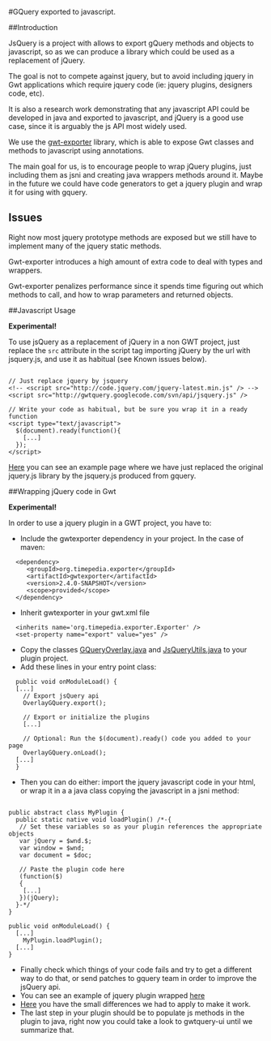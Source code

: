 #GQuery exported to javascript.

##Introduction

JsQuery is a project with allows to export gQuery methods and objects to javascript, so as we can produce a library which could be used as a replacement of jQuery.

The goal is not to compete against jquery, but to avoid including jquery in Gwt applications which require jquery code (ie: jquery plugins, designers code, etc).

It is also a research work demonstrating that any javascript API could be developed in java and exported to javascript, and jQuery is a good use case, since it is arguably the js API most widely used.

We use the [gwt-exporter](http://code.google.com/p/gwt-exporter) library, which is able to expose Gwt classes and methods to javascript using annotations.

The main goal for us, is to encourage people to wrap jQuery plugins, just including them as jsni and creating java wrappers methods around it. Maybe in the future we could have code generators to get a jquery plugin and wrap it for using with gquery.

## Issues

Right now most jquery prototype methods are exposed but we still have to implement many of the jquery static methods.

Gwt-exporter introduces a high amount of extra code to deal with types and wrappers.

Gwt-exporter penalizes performance since it spends time figuring out which methods to call, and how to wrap parameters and returned objects.

##Javascript Usage

**Experimental!**

To use jsQuery as a replacement of jQuery in a non GWT project, just replace the `src` attribute in the script tag importing jQuery by the url with jsquery.js, and use it as habitual (see Known issues below).

```

// Just replace jquery by jsquery
<!-- <script src="http://code.jquery.com/jquery-latest.min.js" /> -->
<script src="http://gwtquery.googlecode.com/svn/api/jsquery.js" />

// Write your code as habitual, but be sure you wrap it in a ready function
<script type="text/javascript">
  $(document).ready(function(){
    [...]
  });
</script>
```

[Here](http://gwtquery.googlecode.com/svn/api/samples/zoom.html) you can see an example page where we have just replaced the original jquery.js library by the jsquery.js produced from gquery.

##Wrapping jQuery code in Gwt

**Experimental!**

In order to use a jquery plugin in a GWT project, you have to:

* Include the gwtexporter dependency in your project. In the case of maven:

```
  <dependency>
     <groupId>org.timepedia.exporter</groupId>
     <artifactId>gwtexporter</artifactId>
     <version>2.4.0-SNAPSHOT</version>
     <scope>provided</scope>
  </dependency>
```

* Inherit gwtexporter in your gwt.xml file

```
  <inherits name='org.timepedia.exporter.Exporter' />
  <set-property name="export" value="yes" />
```

* Copy the classes [GQueryOverlay.java](http://code.google.com/p/gwtquery/source/browse/jsquery/src/main/java/com/google/gwt/query/jsquery/client/GQueryOverlay.java) and [JsQueryUtils.java](http://code.google.com/p/gwtquery/source/browse/jsquery/src/main/java/com/google/gwt/query/jsquery/client/JsQueryUtils.java) to your plugin project.
* Add these lines in your entry point class:

```
  public void onModuleLoad() {
  [...]
    // Export jsQuery api
    OverlayGQuery.export();

    // Export or initialize the plugins
    [...]

    // Optional: Run the $(document).ready() code you added to your page
    OverlayGQuery.onLoad();
  [...]
  }

```

* Then you can do either: import the jquery javascript code in your html, or wrap it in a a java class copying the javascript in a jsni method:

```

public abstract class MyPlugin {
  public static native void loadPlugin() /*-{
   // Set these variables so as your plugin references the appropriate objects
   var jQuery = $wnd.$;
   var window = $wnd;
   var document = $doc;

   // Paste the plugin code here
   (function($)
   {
    [...]
   })(jQuery);
  }-*/
}

public void onModuleLoad() {
  [...]
    MyPlugin.loadPlugin();
  [...]
}

```

* Finally check which things of your code fails and try to get a different way to do that, or send patches to gquery team in order to improve the jsQuery api.
* You can see an example of jquery plugin wrapped [here](http://code.google.com/p/gwtquery/source/browse/jsquery/src/main/java/gwtquery/jsplugins/menu/client/JsMenu.java)
* [Here](http://code.google.com/p/gwtquery/source/browse/jsquery/src/main/java/gwtquery/jsplugins/menu/client/jsmenu.diff) you have the small differences we had to apply to make it work.
* The last step in your plugin should be to populate js methods in the plugin to java, right now you could take a look to gwtquery-ui until we summarize that.
